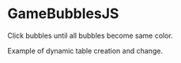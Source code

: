# GameBubblesJS

Click bubbles until all bubbles become same color.

Example of dynamic table creation and change.
